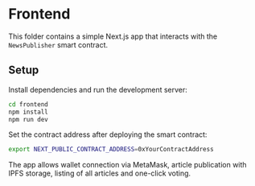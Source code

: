 # Frontend

This folder contains a simple Next.js app that interacts with the `NewsPublisher` smart contract.

## Setup

Install dependencies and run the development server:

```bash
cd frontend
npm install
npm run dev
```

Set the contract address after deploying the smart contract:

```bash
export NEXT_PUBLIC_CONTRACT_ADDRESS=0xYourContractAddress
```

The app allows wallet connection via MetaMask, article publication with IPFS storage, listing of all articles and one-click voting.
